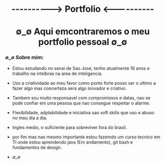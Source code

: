 <h1 align="center"> ----------> Portfolio <---------- </h1>
<h1 align="center"> ∅_∅ Aqui emcontraremos o meu portfolio pessoal ∅_∅ </h1>

### *∅_∅* Sobre mim: 
* Estou estudando no senai de Sao Jose, tenho atualmente 16 anos e trabalho na intelbras na area de inteligencia.

* Uso a criatividade ao meu favor como ponto forte posso ser o ultimo a fazer algo mas concerteza sera algo inovador e criativo.

* Tambem sou muito responsavel com compromissos e datas, nao se pode confiar em uma pessoa que nao consegue respeitar o alarme.

* Flexibilidade, adptabilidade e iniciativa sao soft skills que uso e abuso no meu dia a dia.

* Ingles medio, o suficiente para sobreviver fora do brasil.

*  por fim mas nao mesmo importante estou fazemdo um curso tecnico em TI onde estou aprendendo java (Em andamento), git bash e fundamentos de design.
* *∅_∅*
